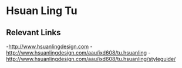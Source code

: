 # Hsuan Ling Tu

## Relevant Links
-http://www.hsuanlingdesign.com
-http://www.hsuanlingdesign.com/aau/ixd608/tu.hsuanling
-http://www.hsuanlingdesign.com/aau/ixd608/tu.hsuanling/styleguide/
